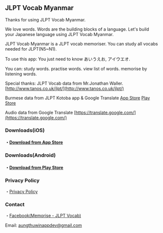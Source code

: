 ## JLPT Vocab Myanmar
Thanks for using JLPT Vocab Myanmar.

We love words.
Words are the building blocks of a language.
Let's build your Japanese language using JLPT Vocab Myanmar.

JLPT Vocab Myanmar is a JLPT vocab memoriser.
You can study all vocabs needed for JLPT(N5~N1).

To use this app:
You just need to know
あいうえお, アイウエオ.

You can:
study words.
practise words.
view list of words.
memorise by listening words.

Special thanks:
JLPT Vocab data from Mr.Jonathan Waller.
[http://www.tanos.co.uk/jlpt/](http://www.tanos.co.uk/jlpt/)

Burmese data from JLPT Kotoba app & Google Translate
[App Store](https://apps.apple.com/app/id1481714466)
[Play Store](https://play.google.com/store/apps/details?id=edu.thuthuthura.jlpt_kotoba)

Audio data from Google Translate
[https://translate.google.com/](https://translate.google.com/)

### Downloads(iOS)
#### ・[Download from App Store](https://apps.apple.com/app/id1611173052)
### Downloads(Android)
#### ・[Download from Play Store](https://play.google.com/store/apps/details?id=com.atwappdev.memorise)

### Privacy Policy
・[Privacy Policy](https://atwappdev.github.io/jlpt_vocab_mm_privacy_policy)

### Contact
・[Facebook(Memorise - JLPT Vocab)](https://www.facebook.com/memoriseJlptVocab)

Email: aungthuwinappdev@gmail.com 
